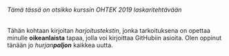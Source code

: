 ###### Tämä tässä on otsikko kurssin OHTEK 2019 laskaritehtävään


Tähän kohtaan kirjoitan *harjoitustekstin*, jonka tarkoituksena on opettaa
minulle **oikeanlaista** tapaa, jolla voi kirjoittaa GitHubiin asioita. Olen
oppinut tänään jo _hurjan**paljon**_ kaikkea uutta.
